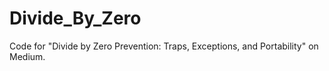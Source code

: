 # Divide_By_Zero
Code for "Divide by Zero Prevention: Traps, Exceptions, and Portability" on Medium.
